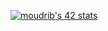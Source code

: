 <a href="https://github.com/oakoudad/badge42"><img src="https://badge.mediaplus.ma/binary/moudrib" alt="moudrib's 42 stats" /></a>
